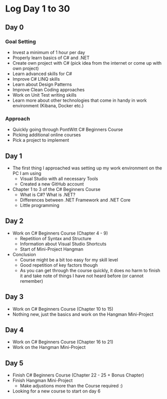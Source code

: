 # Log Day 1 to 30

## Day 0

### Goal Setting

- Invest a minimum of 1 hour per day
- Properly learn basics of C# and .NET 
- Create own project with C# (pick idea from the internet or come up with own project)
- Learn advanced skills for C# 
- Improve C# LINQ skills
- Learn about Design Patterns
- Improve Clean Coding approaches
- Work on Unit Test writing skills
- Learn more about other technologies that come in handy in work environment (Kibana, Docker etc.)

### Approach

- Quickly going through PontWitt C# Beginners Course
- Picking additional online courses
- Pick a project to implement

## Day 1

- The first thing I approached was setting up my work environment on the PC I am using
  - Visual Studio with all necessary Tools
  - Created a new GitHub account
- Chapter 1 to 3 of the C# Beginners Course 
  - What is C#? What is .NET?
  - Differences between .NET Framework and .NET Core
  - Little programming

## Day 2

- Work on C# Beginners Course (Chapter 4 - 9)
  - Repetition of Syntax and Structure
  - Information about Visual Studio Shortcuts
  - Start of Mini-Project Hangman
- Conclusion 
  - Course might be a bit too easy for my skill level
  - Good repetition of key factors though
  - As you can get through the course quickly, it does no harm to finish it and take note of things I have not heard before (or cannot remember)

## Day 3

- Work on C# Beginners Course (Chapter 10 to 15)
- Nothing new, just the basics and work on the Hangman Mini-Project

## Day 4 

- Work on C# Beginners Course (Chapter 16 to 21)
- Work on the Hangman Mini-Project 

## Day 5

- Finish C# Beginners Course (Chapter 22 - 25 + Bonus Chapter)
- Finish Hangman Mini-Project
  - Make adjustions more than the Course required :)
- Looking for a new course to start on day 6
